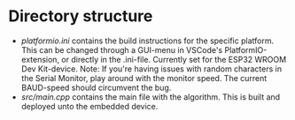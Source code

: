 # Directory structure

* _platformio.ini_ contains the build instructions for the specific platform. This can be changed through a GUI-menu in VSCode's PlatformIO-extension, or directly in the .ini-file. Currently set for the ESP32 WROOM Dev Kit-device.
Note: If you're having issues with random characters in the Serial Monitor, play around with the monitor speed. The current BAUD-speed should circumvent the bug.
* _src/main.cpp_ contains the main file with the algorithm. This is built and deployed unto the embedded device.
